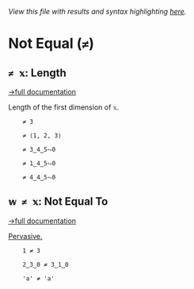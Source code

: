 *View this file with results and syntax highlighting [here](https://mlochbaum.github.io/BQN/help/length_notequals.html).*

# Not Equal (`≠`)

## `≠ 𝕩`: Length
[→full documentation](../doc/shape.md)

Length of the first dimension of `𝕩`.


        ≠ 3

        ≠ ⟨1, 2, 3⟩

        ≠ 3‿4‿5⥊0

        ≠ 1‿4‿5⥊0

        ≠ 4‿4‿5⥊0



## `𝕨 ≠ 𝕩`: Not Equal To
[→full documentation](../doc/arithmetic.md#comparisons)

[Pervasive.](../doc/arithmetic.md#pervasion)

        1 ≠ 3

        2‿3‿0 ≠ 3‿1‿0

        'a' ≠ 'a'
